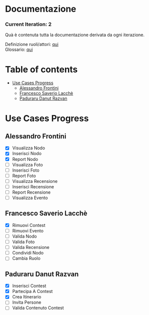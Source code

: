 # Documentazione <!-- omit in toc -->

### Current Iteration: 2 <!-- omit in toc -->

Quà è contenuta tutta la documentazione derivata da ogni iterazione.<br>

Definizione ruoli/attori: [qui](actors.md) <br>
Glossario: [qui](glossary.md)

# Table of contents  <!-- omit in toc -->
- [Use Cases Progress](#use-cases-progress)
  - [Alessandro Frontini](#alessandro-frontini)
  - [Francesco Saverio Lacchè](#francesco-saverio-lacchè)
  - [Paduraru Danut Razvan](#paduraru-danut-razvan)

# Use Cases Progress

## Alessandro Frontini

- [x] Visualizza Nodo
- [x] Inserisci Nodo
- [x] Report Nodo
- [ ] Visualizza Foto
- [ ] Inserisci Foto
- [ ] Report Foto
- [ ] Visualizza Recensione
- [ ] Inserisci Recensione
- [ ] Report Recensione
- [ ] Visualizza Evento

## Francesco Saverio Lacchè

- [x] Rimuovi Contest
- [ ] Rimuovi Evento
- [ ] Valida Nodo
- [ ] Valida Foto
- [ ] Valida Recensione
- [ ] Condividi Nodo
- [ ] Cambia Ruolo

## Paduraru Danut Razvan

- [x] Inserisci Contest
- [x] Partecipa A Contest
- [x] Crea Itinerario
- [ ] Invita Persone 
- [ ] Valida Contenuto Contest
